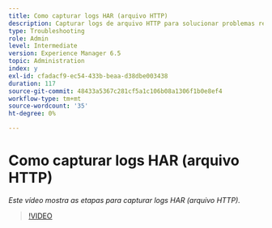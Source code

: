 ```yaml
---
title: Como capturar logs HAR (arquivo HTTP)
description: Capturar logs de arquivo HTTP para solucionar problemas relacionados à rede
type: Troubleshooting
role: Admin
level: Intermediate
version: Experience Manager 6.5
topic: Administration
index: y
exl-id: cfadacf9-ec54-433b-beaa-d38dbe003438
duration: 117
source-git-commit: 48433a5367c281cf5a1c106b08a1306f1b0e8ef4
workflow-type: tm+mt
source-wordcount: '35'
ht-degree: 0%

---
```


# Como capturar logs HAR (arquivo HTTP)

*Este vídeo mostra as etapas para capturar logs HAR (arquivo HTTP).*

>[!VIDEO](https://video.tv.adobe.com/v/335488?quality=12&learn=on)
